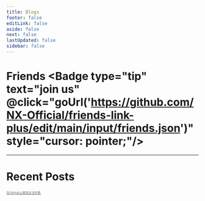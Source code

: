 ```yaml
---
title: Blogs
footer: false
editLink: false
aside: false
next: false 
lastUpdated: false
sidebar: false
---
```


<script setup>
import { ref } from 'vue'
import PostList from '../components/PostList.vue'
import Blogger from '../components/Blogger.vue'
const goUrl = (url) => {
  window.open(url, "_blank")
}
</script>

# Friends <Badge type="tip" text="join us" @click="goUrl('https://github.com/NX-Official/friends-link-plus/edit/main/input/friends.json')" style="cursor: pointer;"/>

<Suspense><Blogger ></Blogger></Suspense>

---

# Recent Posts <Badge type="warning" text="beta" />

<Suspense><PostList ></PostList></Suspense>

<a href="https://github.com/NX-Official/friends-link-plus/edit/main/input/friends.json" target="_blank" style="font-size: 0.5rem; color: #666;">在GitHub上修改关注列表</a>
